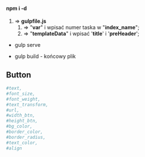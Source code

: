 #### npm i -d ####

1. => __gulpfile.js__
    1. => "__var__" i wpisać numer taska w "__index_name__";
    2. => "__templateData__" i wpisać '__title__' i '__preHeader__';


+ gulp serve

+ gulp build - końcowy plik



## Button

```bash
#text,
#font_size,
#font_weight,
#text_transform,
#url,
#width_btn,
#height_btn,
#bg_color,
#border_color,
#border_radius,
#text_color,
#align